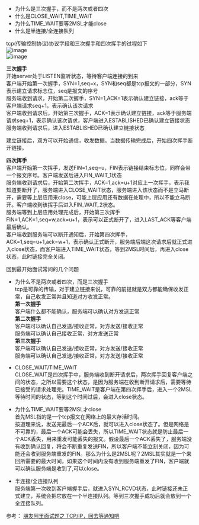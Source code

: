 - 为什么是三次握手，而不是两次或者四次   
- 什么是CLOSE_WAIT,TIME_WAIT        
- 为什么TIME_WAIT要等2MSL才能close      
- 什么是半连接/全连接队列   

tcp(传输控制协议)协议字段和三次握手和四次挥手的过程如下   
![image](https://github.com/jmilktea/jmilktea/blob/master/%E9%9D%A2%E8%AF%95/images/tcp-1.png)    
![image](https://github.com/jmilktea/jmilktea/blob/master/%E9%9D%A2%E8%AF%95/images/tcp-2.png)     

**三次握手**    
开始server处于LISTEN监听状态，等待客户端连接的到来    
客户端开始第一次握手，SYN=1,seq=x，SYN和seq都是tcp报文的一部分，SYN表示建立请求标志位，seq是报文的序号   
服务端收到请求，开始第二次握手，SYN=1,ACK=1表示确认建立链接，ack等于客户端请求seq+1，表示确认该次请求   
客户端收到请求后，开始第三次握手，ACK=1表示确认建立链接，ack等于服务端请求seq+1，表示确认该次请求，客户端进入ESTABLISHED已确认建立链接状态   
服务端收到请求后，进入ESTABLISHED已确认建立链接状态       

建立链接后，双方可以开始通信，收发数据。当数据传输完成后，开始四次挥手断开链接。   

**四次挥手**    
客户端开始第一次挥手，发送FIN=1,seq=u，FIN表示链接结束标志位，同样会带一个报文序号。客户端发送后进入FIN_WAIT_1状态    
服务端收到请求后，开始第二次挥手，ACK=1,ack=u+1对应上一次挥手，表示我知道要断开了，服务端进入CLOSE_WAIT状态，服务端进入该状态而不是立马断开，需要等上层应用来close，可能上层应用还有数据在处理中，所以不能立马断开。客户端收到该挥手后进入FIN_WAIT_2状态。      
服务端等到上层应用处理完成后，开始第三次挥手FIN=1,ACK=1,seq=w,ack=u+1，表示可以正式断开了，进入LAST_ACK等客户端最后确认。   
客户端收到服务端可以断开通知后，开始第四次挥手，ACK=1,seq=u+1,ack=w+1，表示确认正式断开，服务端后端这次请求后就正式进入close状态，而客户端进入TIME_WAIT状态，等到2MSL时间后，再进入close状态，此时链接完全关闭。    

回到最开始面试常问的几个问题   
- 为什么不是两次或者四次，而是三次握手    
tcp是可靠的传输，对于建立链接来说，可靠的前提就是双方都能确保收发正常，自己收发正常并且知道对方收发正常。   
**第一次握手**   
客户端什么都不能确认，服务端可以确认对方发送正常   
**第二次握手**    
客户端可以确认自己发送/接收正常，对方发送/接收正常   
服务端可以确认自己接收正常，对方发送正常    
**第三次握手**   
客户端可以确认自己发送/接收正常，对方发送/接收正常   
服务端可以确认自己发送/接收正常，对方发送/接收正常    

- CLOSE_WAIT/TIME_WAIT    
CLOSE_WAIT是四次挥手中，服务端收到断开请求后，两次挥手回复客户端之间的状态，之所以需要这个状态，是因为服务端在收到断开请求后，需要等待已接受的请求处理完。TIME_WAIT是客户端在第四次挥手后，进入一个2MSL等待时间的状态，等到这个时间过后，会进入close状态。  

- 为什么TIME_WAIT要等2MSL才close    
首先MSL指的是一个tcp报文在网络上的最大存活时间。   
按道理来说，发送完最后一个ACK后，就可以进入close状态了。但是网络是不可靠的，最后一个ACK可能会丢失，所以TIME_WAIT状态就是防止最后一个ACK丢失，用来重发可能丢失的报文。假设最后一个ACK丢失了，服务端没有收到确认回复，将会不断重复发送FIN，所以客户端不能立刻关闭，因为可能还会收到服务端重发的FIN。那么为什么是2MSL呢？2MSL其实就是一个来回所需要的最大时间，如果这个时间内没有收到服务端重发了FIN，客户端就可以确认服务端是收到了,可以close。   

- 半连接/全连接队列    
服务端第一次收到客户端握手后，就进入SYN_RCVD状态，此时链接还未正式建立，系统会把它放在一个半连接队列。等到三次握手成功后就会放到一个全连接队列。   


参考：
[朋友阿里面试题之 TCP/IP，回去等通知吧](https://www.bilibili.com/read/cv8702424])




